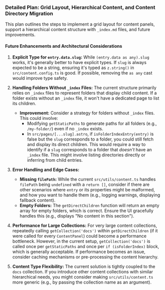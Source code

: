 ### Detailed Plan: Grid Layout, Hierarchical Content, and Content Directory Migration

This plan outlines the steps to implement a grid layout for content panels, support a hierarchical content structure with `_index.md` files, and future improvements.

#### Future Enhancements and Architectural Considerations

1.  **Explicit Type for `entry.data.slug`:** While `(entry.data as any).slug` works, it's generally better to have explicit types. If `slug` is always expected to be a string, ensuring it's typed as `z.string()` in `src/content.config.ts` is good. If possible, removing the `as any` cast would improve type safety.

2.  **Handling Folders Without `_index` Files:** The current structure primarily relies on `_index` files to represent folders that display child content. If a folder exists without an `_index` file, it won't have a dedicated page to list its children.
    *   **Improvement:** Consider a strategy for folders without `_index` files. This could involve:
        *   Modifying `getStaticPaths` to generate paths for all folders (e.g., `/my-folder/`) even if no `_index` exists.
        *   In `src/pages/[...slug].astro`, if `isFolderIndexEntry(entry)` is false but the `slug` corresponds to a folder, you could still fetch and display its direct children. This would require a way to identify if a `slug` corresponds to a folder that *doesn't* have an `_index` file. This might involve listing directories directly or inferring from child entries.

3.  **Error Handling and Edge Cases:**
    *   **Missing `filePath`:** While the current `src/utils/content.ts` handles `filePath` being `undefined` with a `return []`, consider if there are other scenarios where `entry` or its properties might be malformed, and how you want to handle them (e.g., logging warnings, displaying fallback content).
    *   **Empty Folders:** The `getDirectChildren` function will return an empty array for empty folders, which is correct. Ensure the UI gracefully handles this (e.g., displays "No content in this section").

4.  **Performance for Large Collections:** For very large content collections, repeatedly calling `getCollection('docs')` within `getDirectChildren` (if it were called for every `ContentPanel`) could become a performance bottleneck. However, in the current setup, `getCollection('docs')` is called once per `getStaticPaths` and once per `if (isFolderIndex)` block, which is generally acceptable. If performance becomes an issue, consider caching mechanisms or pre-processing the content hierarchy.

5.  **Content Type Flexibility:** The current solution is tightly coupled to the `docs` collection. If you introduce other content collections with similar hierarchical needs, you might consider making `src/utils/content.ts` more generic (e.g., by passing the collection name as an argument).